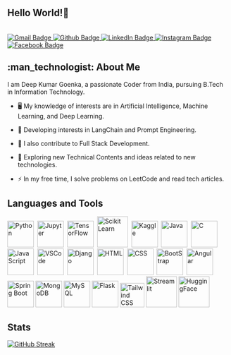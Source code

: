 <div>
  <h2>Hello World!<g-emoji class="g-emoji" alias="wave" fallback-src="https://github.githubassets.com/images/icons/emoji/unicode/1f44b.png">👋</g-emoji></h2>
</div>
<img src="https://komarev.com/ghpvc/?username=deepgoenka&style=flat-square&color=blue" alt=""/>
<br>
<br>

<div id="badges">
  <a href="mailto:deepgoenkamail@gmail.com">
    <img src="https://img.shields.io/badge/Gmail-red?style=for-the-badge&logo=Gmail&logoColor=white" alt="Gmail Badge"/>
  </a>
  <a href="https://github.com/deepgoenka">
    <img src="https://img.shields.io/badge/Github-black?style=for-the-badge&logo=Github&logoColor=white" alt="Github Badge"/>
  </a>
  <a href="https://www.linkedin.com/in/deepkumargoenka/">
    <img src="https://img.shields.io/badge/LinkedIn-blue?style=for-the-badge&logo=LinkedIn&logoColor=white" alt="LinkedIn Badge"/>
  </a>
  <a href="https://www.instagram.com/invites/contact/?i=br3tfi19t2qc&utm_content=m8neqvu">
    <img src="https://img.shields.io/badge/Instagram-orange?style=for-the-badge&logo=Instagram&logoColor=black" alt="Instagram Badge"/>
  </a>
  <a href="https://www.facebook.com/profile.php?id=100082915457406&mibextid=ZbWKwL">
    <img src="https://img.shields.io/badge/Facebook-blue?style=for-the-badge&logo=Facebook&logoColor=white" alt="Facebook Badge"/>
  </a>
</div>

<div>
<h2> :man_technologist: About Me</h2>
</div>
I am Deep Kumar Goenka, a passionate Coder from India, pursuing B.Tech in Information Technology.

- :desktop_computer: My knowledge of interests are in Artificial Intelligence, Machine Learning, and Deep Learning.

- :robot: Developing interests in LangChain and Prompt Engineering.
  
- :telescope: I also contribute to Full Stack Development.

- :seedling: Exploring new Technical Contents and ideas related to new technologies.

- :zap: In my free time, I solve problems on LeetCode and read tech articles.

<div>
<h2>Languages and Tools</h2>
</div>
<div>
  <img src="https://cdn.jsdelivr.net/gh/devicons/devicon/icons/python/python-original.svg" alt="Python" height="60">&nbsp;
  <img src="https://cdn.jsdelivr.net/gh/devicons/devicon/icons/jupyter/jupyter-original.svg" alt="Jupyter" height="60"/>&nbsp;
  <img src="https://cdn.jsdelivr.net/gh/devicons/devicon/icons/tensorflow/tensorflow-original.svg" alt="TensorFlow" height="60"/>&nbsp;
  <img src="https://cdn.jsdelivr.net/gh/devicons/devicon/icons/scikitlearn/scikitlearn-original.svg" alt="Scikit Learn" height="70"/>&nbsp;
  <img src="https://cdn.jsdelivr.net/gh/devicons/devicon/icons/kaggle/kaggle-original.svg" alt="Kaggle" height="60"/>&nbsp;
  <img src="https://cdn.jsdelivr.net/gh/devicons/devicon/icons/java/java-original.svg" alt="Java" height="60"/>&nbsp;
  <img src="https://cdn.jsdelivr.net/gh/devicons/devicon/icons/c/c-original.svg" alt="C" height="60"/>&nbsp;
  <img src="https://cdn.jsdelivr.net/gh/devicons/devicon/icons/javascript/javascript-original.svg" alt="JavaScript" height="60"/>&nbsp;
  <img src="https://cdn.jsdelivr.net/gh/devicons/devicon/icons/vscode/vscode-original.svg" alt="VSCode" height="60"/>&nbsp;
  <img src="https://cdn.jsdelivr.net/gh/devicons/devicon/icons/django/django-plain.svg" alt="Django" height="60"/>&nbsp;
  <img src="https://cdn.jsdelivr.net/gh/devicons/devicon/icons/html5/html5-original.svg" alt="HTML" height="60"/>&nbsp;
  <img src="https://cdn.jsdelivr.net/gh/devicons/devicon/icons/css3/css3-original.svg" alt="CSS" height="60"/>&nbsp;
  <img src="https://cdn.jsdelivr.net/gh/devicons/devicon/icons/bootstrap/bootstrap-original.svg" alt="BootStrap" height="60"/>&nbsp;
  <img src="https://cdn.jsdelivr.net/gh/devicons/devicon/icons/angularjs/angularjs-original.svg" alt="Angular" height="60"/>
  <img src="https://dz2cdn1.dzone.com/storage/temp/12434118-spring-boot-logo.png" alt="Spring Boot" height="60"/>
  <img src="https://cdn.iconscout.com/icon/free/png-256/free-mongodb-3629020-3030245.png" alt="MongoDB" height="60"/>
  <img src="https://cdn-icons-png.flaticon.com/512/5968/5968313.png" alt="MySQL" height="60"/>
  <img src="https://static-00.iconduck.com/assets.00/programming-language-flask-icon-2048x1826-wf5k5ugs.png" alt="Flask" height="60"/>
  <img src="https://tailwindcss.com/_next/static/media/tailwindcss-mark.3c5441fc7a190fb1800d4a5c7f07ba4b1345a9c8.svg" alt="Tailwind CSS" height="55"/>
  <img src="https://cdn.jsdelivr.net/gh/devicons/devicon/icons/streamlit/streamlit-original.svg" alt="Streamlit" height="70"/>
  <img src="https://huggingface.co/datasets/huggingface/brand-assets/resolve/main/hf-logo.png" alt="HuggingFace" height="70"/>
</div>

<div>
  <h2>Stats</h2>
</div>

[![GitHub Streak](https://github-readme-streak-stats.herokuapp.com?user=deepgoenka&theme=microsoft-dark)](https://git.io/streak-stats)
<br>
